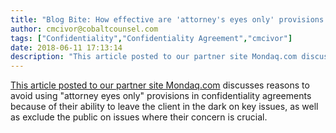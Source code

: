 ```yaml
---
title: "Blog Bite: How effective are 'attorney's eyes only' provisions in a confidentiality agreement?"
author: cmcivor@cobaltcounsel.com
tags: ["Confidentiality","Confidentiality Agreement","cmcivor"]
date: 2018-06-11 17:13:14
description: "This article posted to our partner site Mondaq.com discusses reasons to avoid using 'attorney eyes only' provisions in confidentiality agreements because of their ability to leave the client in the..."
---
```


[This article posted to our partner site Mondaq.com](http://www.mondaq.com/unitedstates/x/506518/trials+appeals+compensation/Confidentiality+Agreements+Two+Lurking+Problems) discusses reasons to avoid using "attorney eyes only" provisions in confidentiality agreements because of their ability to leave the client in the dark on key issues, as well as exclude the public on issues where their concern is crucial.